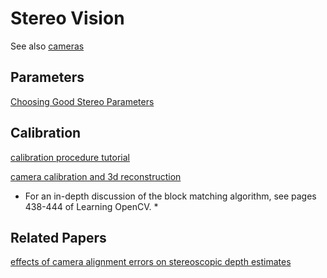 # Stereo Vision

See also [cameras](cameras.md)

## Parameters

[Choosing Good Stereo Parameters](http://wiki.ros.org/stereo_image_proc/Tutorials/ChoosingGoodStereoParameters)

## Calibration

[calibration procedure tutorial](http://wiki.ros.org/camera_calibration/Tutorials/StereoCalibration)

[camera calibration and 3d reconstruction](http://docs.opencv.org/modules/calib3d/doc/camera_calibration_and_3d_reconstruction.html)

* For an in-depth discussion of the block matching algorithm, see pages 438-444 of Learning OpenCV. *

## Related Papers

[effects of camera alignment errors on stereoscopic depth estimates](http://www.cfar.umd.edu/~wyzhao/JPR_Camera_96.pdf)

